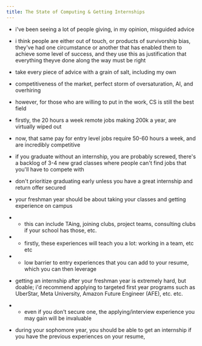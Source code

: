 ```yaml
---
title: The State of Computing & Getting Internships
---
```


- i've been seeing a lot of people giving, in my opinion, misguided advice
- i think people are either out of touch, or products of survivorship bias, they've had one circumstance or another that has enabled them to achieve some level of success, and they use this as justification that everything theyve done along the way must be right
- take every piece of advice with a grain of salt, including my own

- competitiveness of the market, perfect storm of oversaturation, AI, and overhiring
- however, for those who are willing to put in the work, CS is still the best field

- firstly, the 20 hours a week remote jobs making 200k a year, are virtually wiped out
- now, that same pay for entry level jobs require 50-60 hours a week, and are incredibly competitive

- if you graduate without an internship, you are probably screwed, there's a backlog of 3-4 new grad classes where people can't find jobs that you'll have to compete with

- don't prioritize graduating early unless you have a great internship and return offer secured 

- your freshman year should be about taking your classes and getting experience on campus
- - this can include TAing, joining clubs, project teams, consulting clubs if your school has those, etc.
- - firstly, these experiences will teach you a lot: working in a team, etc etc
- - low barrier to entry experiences that you can add to your resume, which you can then leverage
- getting an internship after your freshman year is extremely hard, but doable; i'd recommend applying to targeted first year programs such as UberStar, Meta University, Amazon Future Engineer (AFE), etc. etc.
- - even if you don't secure one, the applying/interview experience you may gain will be invaluable

- during your sophomore year, you should be able to get an internship if you have the previous experiences on your resume, 